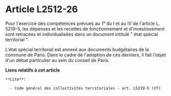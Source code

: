 # Article L2512-26

Pour l'exercice des compétences prévues au 1° du I et au IV de l'article L. 5219-5, les dépenses et les recettes de
fonctionnement et d'investissement sont retracées et individualisées dans un document intitulé " état spécial territorial ". 

L'état spécial territorial est annexé aux documents budgétaires de la commune de Paris. Dans le cadre de l'adoption de ces
derniers, il fait l'objet d'un débat particulier au sein du conseil de Paris.

**Liens relatifs à cet article**

	**Cite**:

	  - Code général des collectivités territoriales - art. L5219-5 (VT)
